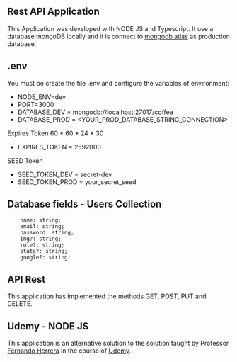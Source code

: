 ## Rest API Application
This Application was developed with NODE JS and Typescript. It use a database mongoDB locally and it is connect to [mongodb atlas](https://www.mongodb.com/cloud/atlas) as production database.

## .env
You must be create the file .env and configure the variables of environment:

* NODE_ENV=dev
* PORT=3000
* DATABASE_DEV = mongodb://localhost:27017/coffee
* DATABASE_PROD = <YOUR_PROD_DATABASE_STRING_CONNECTION>
 
Expires Token 60 * 60 * 24 * 30
* EXPIRES_TOKEN = 2592000

SEED Token
* SEED_TOKEN_DEV = secret-dev
* SEED_TOKEN_PROD = your_secret_seed

## Database fields - Users Collection
```
    name: string;
    email: string;
    password: string;
    img?: string;
    role?: string;
    state?: string;
    google?: string;
```

## API Rest
This application has implemented the methods GET, POST, PUT and DELETE.

## Udemy - NODE JS
This application is an alternative solution to the solution taught by Professor [Fernando Herrera](https://www.fernando-herrera.com) in the course of [Udemy](https://www.udemy.com/node-de-cero-a-experto/).